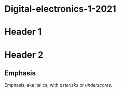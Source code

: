 # Digital-electronics-1-2021

# Header 1

# Header 2

## Emphasis

Emphasis, aka italics, with *asterisks* or _underscores_.
